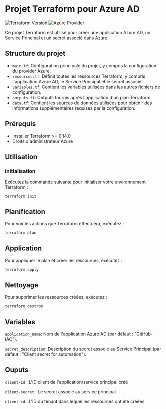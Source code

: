 # Projet Terraform pour Azure AD

![Terraform Version](https://img.shields.io/badge/Terraform-%3E%3D0.14.0-blue)
![Azure Provider](https://img.shields.io/badge/Azure%20Provider-%3E%3D2.0-green)

Ce projet Terraform est utilisé pour créer une application Azure AD, un Service Principal et un secret associé dans Azure.

## Structure du projet

- `main.tf`: Configuration principale du projet, y compris la configuration du provider Azure.
- `resources.tf`: Définit toutes les ressources Terraform, y compris l'application Azure AD, le Service Principal et le secret associé.
- `variables.tf`: Contient les variables utilisées dans les autres fichiers de configuration.
- `outputs.tf`: Outputs fournis après l'application d'un plan Terraform.
- `data.tf`: Contient les sources de données utilisées pour obtenir des informations supplémentaires requises par la configuration.

## Prérequis

- Installer Terraform >= 0.14.0
- Droits d'administrateur Azure

## Utilisation

### Initialisation

Exécutez la commande suivante pour initialiser votre environnement Terraform :

```sh
terraform init
```

## Planification

Pour voir les actions que Terraform effectuera, exécutez :

```sh
terraform plan
```

## Application

Pour appliquer le plan et créer les ressources, exécutez :

```sh
terraform apply
```

## Nettoyage

Pour supprimer les ressources créées, exécutez :

```sh
terraform destroy
```

## Variables

`application_name`: Nom de l'application Azure AD (par défaut : "GitHub-IAC").

`secret_description`: Description du secret associé au Service Principal (par défaut : "Client secret for automation").


## Ouputs

`client-id` : L'ID client de l'application/service principal créé

`client-secret` : Le secret associé au service principal

`client-id` : L'ID du tenant dans lequel les ressources ont été créées
